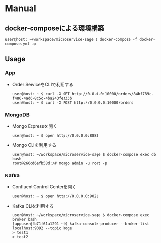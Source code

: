 # Manual
## docker-composeによる環境構築

```ShellSession
user@host: ~/workspace/microservice-sage $ docker-compose -f docker-compose.yml up
```

## Usage
### App
- Order ServiceをCLIで利用する
    ```ShellSession
    user@host: ~ $ curl -X GET http://0.0.0.0:10000/orders/84bf789c-f486-4ad6-8c5c-4ba243fe333b
    user@host: ~ $ curl -X POST http://0.0.0.0:10000/orders
    ```
### MongoDB
- Mongo Expressを開く
    ```ShellSession
    user@host: ~ $ open http://0.0.0.0:8888
    ```
- Mongo CLIを利用する
    ```ShellSession
    user@host: ~/workspace/microservice-sage $ docker-compose exec db bash
    root@266dd6efb58d:/# mongo admin -u root -p
    ```

### Kafka
- Confluent Control Centerを開く
    ```ShellSession
    user@host: ~ $ open http://0.0.0.0:9021
    ```
- Kafka CLIを利用する
    ```ShellSession
    user@host: ~/workspace/microservice-sage $ docker-compose exec broker bash
    [appuser@fb71f61a1291 ~]$ kafka-console-producer --broker-list localhost:9092 --topic hoge
    > test1
    > test2
    ```